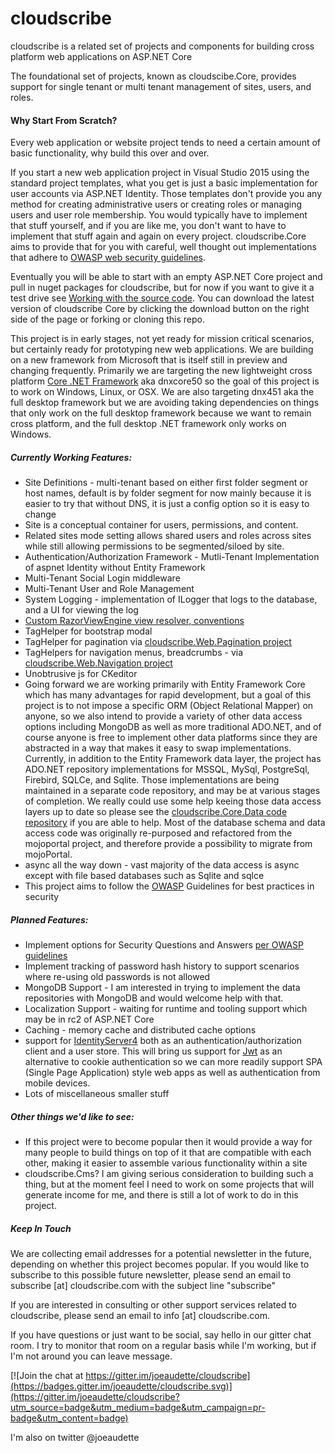 # cloudscribe

cloudscribe is a related set of projects and components for building cross platform web applications on ASP.NET Core

The foundational set of projects, known as cloudscibe.Core, provides support for single tenant or multi tenant management of sites, users, and roles.

#### Why Start From Scratch?

Every web application or website project tends to need a certain amount of basic functionality, why build this over and over. 

If you start a new web application project in Visual Studio 2015 using the standard project templates, what you get is just a basic implementation for user accounts via ASP.NET Identity. Those templates don't provide you any method for creating administrative users or creating roles or managing users and user role membership. You would typically have to implement that stuff yourself, and if you are like me, you don't want to have to implement that stuff again and again on every project. cloudscribe.Core aims to provide that for you with careful, well thought out implementations that adhere to [OWASP web security guidelines](https://www.owasp.org/index.php/Main_Page).

Eventually you will be able to start with an empty ASP.NET Core project and pull in nuget packages for cloudscribe, but for now if you want to give it a test drive see 
[Working with the source code](https://github.com/joeaudette/cloudscribe/wiki/Working-with-the-source-Code). You can download the latest version of cloudscribe Core by clicking the download button on the right side of the page or forking or cloning this repo. 

This project is in early stages, not yet ready for mission critical scenarios, but certainly ready for prototyping new web applications. We are building on a new framework from  Microsoft that is itself still in preview and changing frequently. Primarily we are targeting the new lightweight cross platform [Core .NET Framework](https://github.com/dotnet/core) aka dnxcore50 so the goal of this project is to work on Windows, Linux, or OSX. We are also targeting dnx451 aka the full desktop framework but we are avoiding taking dependencies on things that only work on the full desktop framework because we want to remain cross platform, and the full desktop .NET framework only works on Windows.

##### Currently Working Features:
* Site Definitions - multi-tenant based on either first folder segment or host names, default is by folder segment for now mainly because it is easier to try that without DNS, it is just a config option so it is easy to change
* Site is a conceptual container for users, permissions, and content. 
* Related sites mode setting allows shared users and roles across sites while still allowing permissions to be segmented/siloed by site.
* Authentication/Authorization Framework - Mutli-Tenant Implementation of aspnet Identity without Entity Framework
* Multi-Tenant Social Login middleware
* Multi-Tenant User and Role Management
* System Logging - implementation of ILogger that logs to the database, and a UI for viewing the log
* [Custom RazorViewEngine view resolver, conventions](https://github.com/joeaudette/cloudscribe/wiki/Customizing-Views-and-Display-Templates)
* TagHelper for bootstrap modal
* TagHelper for pagination via [cloudscribe.Web.Pagination project](https://github.com/joeaudette/cloudscribe.Web.Pagination)
* TagHelpers for navigation menus, breadcrumbs - via [cloudscribe.Web.Navigation project](https://github.com/joeaudette/cloudscribe.Web.Navigation)
* Unobtrusive js for CKeditor
* Going forward we are working primarily with Entity Framework Core which has many advantages for rapid development, but a goal of this project is to not impose a specific ORM (Object Relational Mapper) on anyone, so we also intend to provide a variety of other data access options including MongoDB as well as more traditional ADO.NET, and of course anyone is free to implement other data platforms since they are abstracted in a way that makes it easy to swap implementations. Currently, in addition to the Entity Framework data layer, the project has ADO.NET repository implementations for MSSQL, MySql, PostgreSql, Firebird, SQLCe, and Sqlite. Those implementations are being maintained in a separate code repository, and may be at various stages of completion. We really could use some help keeing those data access layers up to date so please see the [cloudscribe.Core.Data code repository](https://github.com/joeaudette/cloudscribe.Core.Data) if you are able to help. Most of the database schema and data access code was originally re-purposed and refactored from the mojoportal project, and therefore provide a possibility to migrate from mojoPortal.
* async all the way down - vast majority of the data access is async except with file based databases such as Sqlite and sqlce
* This project aims to follow the [OWASP](https://www.owasp.org/index.php/Main_Page) Guidelines for best practices in security

##### Planned Features:
* Implement options for Security Questions and Answers [per OWASP guidelines](https://www.owasp.org/index.php/Forgot_Password_Cheat_Sheet)
* Implement tracking of password hash history to support scenarios where re-using old passwords is not allowed
* MongoDB Support - I am interested in trying to implement the data repositories with MongoDB and would welcome help with that. 
* Localization Support - waiting for runtime and tooling support which may be in rc2 of ASP.NET Core
* Caching - memory  cache and distributed cache options
* support for [IdentityServer4](https://github.com/IdentityServer/IdentityServer4) both as an authentication/authorization client and a user store. This will bring us support for [Jwt](https://jwt.io/) as an alternative to cookie authentication so we can more readily support SPA (Single Page Application) style web apps as well as authentication from mobile devices.
* Lots of miscellaneous smaller stuff

##### Other things we'd like to see:
* If this project were to become popular then it would provide a way for many people to build things on top of it that are compatible with each other, making it easier to assemble various functionality within a site
* cloudscribe.Cms? I am giving serious consideration to building such a thing, but at the moment feel I need to work on some projects that will generate income for me, and there is still a lot of work to do in this project.

##### Keep In Touch

We are collecting email addresses for a potential newsletter in the future, depending on whether this project becomes popular. If you would like to subscribe to this possible future newsletter, please send an email to subscribe [at] cloudscribe.com with the subject line "subscribe"

If you are interested in consulting or other support services related to cloudscribe, please send an email to info [at] cloudscribe.com.

If you have questions or just want to be social, say hello in our gitter chat room. I try to monitor that room on a regular basis while I'm working, but if I'm not around you can leave  message.

[![Join the chat at https://gitter.im/joeaudette/cloudscribe](https://badges.gitter.im/joeaudette/cloudscribe.svg)](https://gitter.im/joeaudette/cloudscribe?utm_source=badge&utm_medium=badge&utm_campaign=pr-badge&utm_content=badge)

I'm also on twitter @joeaudette
